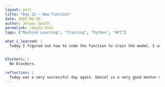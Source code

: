 ```yaml
---
layout: post
title: "Day 22 – New function"
date: 2025-06-25
author: Jelani Smith
permalink: /day22.html
tags: ["Machine Learning", "Training", "Python", "API"]

what_i_learned: |
  Today I figured out how to code the function to train the model. I used the summaries I came up with myself to train the model. When I ran my code, the summary consisted of some of the phrases I used in my summary. We are getting closer and closer to making the summaries more human like and being done with the backend work.


blockers: |
  No blockers.

reflection: |
  Today was a very successful day again. Daniel is a very good mentor and has shown me a lot. My problem solving skills are getting better and I have less moments where I'm just stuck. I felt very accomplished today.
---
```




